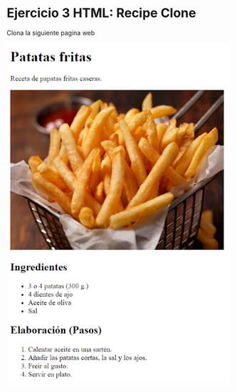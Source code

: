 # Ejercicio 3 HTML: Recipe Clone

Clona la siguiente pagina web

![Enunciado](../Enunciados/Enunciado_HTML_3.png)